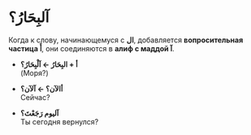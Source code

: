 ﻿# آلبِحَارُ؟

Когда к слову, начинающемуся с **ال**, добавляется **вопросительная частица أَ**, они соединяются в **алиф с маддой **آ****.


-   **أ + البِحَارُ ← آلْبِحَارُ؟**  
    (Моря?)
   
-   **أالآن؟ ← آلآن؟**  
    Сейчас?
    
-   **آليوم رَجَعْتَ؟**  
    Ты сегодня вернулся?

